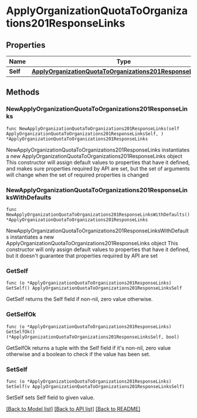 # ApplyOrganizationQuotaToOrganizations201ResponseLinks

## Properties

Name | Type | Description | Notes
------------ | ------------- | ------------- | -------------
**Self** | [**ApplyOrganizationQuotaToOrganizations201ResponseLinksSelf**](ApplyOrganizationQuotaToOrganizations201ResponseLinksSelf.md) |  | 

## Methods

### NewApplyOrganizationQuotaToOrganizations201ResponseLinks

`func NewApplyOrganizationQuotaToOrganizations201ResponseLinks(self ApplyOrganizationQuotaToOrganizations201ResponseLinksSelf, ) *ApplyOrganizationQuotaToOrganizations201ResponseLinks`

NewApplyOrganizationQuotaToOrganizations201ResponseLinks instantiates a new ApplyOrganizationQuotaToOrganizations201ResponseLinks object
This constructor will assign default values to properties that have it defined,
and makes sure properties required by API are set, but the set of arguments
will change when the set of required properties is changed

### NewApplyOrganizationQuotaToOrganizations201ResponseLinksWithDefaults

`func NewApplyOrganizationQuotaToOrganizations201ResponseLinksWithDefaults() *ApplyOrganizationQuotaToOrganizations201ResponseLinks`

NewApplyOrganizationQuotaToOrganizations201ResponseLinksWithDefaults instantiates a new ApplyOrganizationQuotaToOrganizations201ResponseLinks object
This constructor will only assign default values to properties that have it defined,
but it doesn't guarantee that properties required by API are set

### GetSelf

`func (o *ApplyOrganizationQuotaToOrganizations201ResponseLinks) GetSelf() ApplyOrganizationQuotaToOrganizations201ResponseLinksSelf`

GetSelf returns the Self field if non-nil, zero value otherwise.

### GetSelfOk

`func (o *ApplyOrganizationQuotaToOrganizations201ResponseLinks) GetSelfOk() (*ApplyOrganizationQuotaToOrganizations201ResponseLinksSelf, bool)`

GetSelfOk returns a tuple with the Self field if it's non-nil, zero value otherwise
and a boolean to check if the value has been set.

### SetSelf

`func (o *ApplyOrganizationQuotaToOrganizations201ResponseLinks) SetSelf(v ApplyOrganizationQuotaToOrganizations201ResponseLinksSelf)`

SetSelf sets Self field to given value.



[[Back to Model list]](../README.md#documentation-for-models) [[Back to API list]](../README.md#documentation-for-api-endpoints) [[Back to README]](../README.md)


